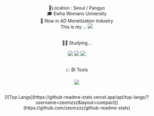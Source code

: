 <div align="center">   
📍Location : Seoul / Pangyo
<br />
🎓 Ewha Womans University
<br />
📂 Now in AD Monetization Industry
<br /> This is my ...
<a href="https://safe-thread-2aa.notion.site/dev-log-2c1773075a4e49feba4fb6a3573e580f"/><img src="https://img.shields.io/badge/notion-000000?style=flat-square&logo=Notion&logoColor=white"/></a>
<br /> <br />  <br /> 
🧑‍💻 Studying... <br />   <br /> 
<img src="https://img.shields.io/badge/MySQL-4479A1?style=flat-square&logo=MySQL&logoColor=white"/>
<img src="https://img.shields.io/badge/Python-3776AB?style=flat-square&logo=Python&logoColor=white"/>
<img src="https://img.shields.io/badge/html-E34F26?style=flat-square&logo=HTML5&logoColor=white"/>


 <br /> 📈 BI Tools <br /> <br /> 
<img src="https://img.shields.io/badge/datastudio-2765AC?style=flat-square&logo=Google&logoColor=white"/>

<br />
[![Top Langs](https://github-readme-stats.vercel.app/api/top-langs/?username=zeomzzz&layout=compact)](https://github.com/zeomzzz/github-readme-stats)

<!---
zeomzzz/zeomzzz is a ✨ special ✨ repository because its `README.md` (this file) appears on your GitHub profile.
You can click the Preview link to take a look at your changes.
--->
</div>

